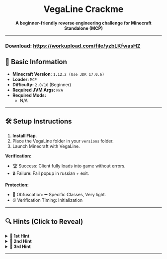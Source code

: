 <h1 align="center">VegaLine Crackme</h1>

<p align="center">
  <strong>A beginner-friendly reverse engineering challenge for Minecraft Standalone (MCP)</strong>
</p>

---
### Download: https://workupload.com/file/yzbLKfwasHZ

## 📌 Basic Information  
- **Minecraft Version:** `1.12.2 (Use JDK 17.0.6)`  
- **Loader:** `MCP`  
- **Difficulty:** `2.0/10` (Beginner)  
- **Required JVM Args:** `N/A`   
- **Required Mods:**  
  - N/A

---

## 🛠️ Setup Instructions  
1. **Install Flap**.  
2. Place the VegaLine folder in your `versions` folder.  
3. Launch Minecraft with VegaLine.

**Verification:**  
- 🏆 Success: Client fully loads into game without errors.   
- 🔒 Failure: Fail popup in russian + exit.

**Protection:**  
- 🧬 Obfuscation: ➖ Specific Classes, Very light.
- ⏰ Verification Timing: Initialization

---

## 🔍 Hints (Click to Reveal)  
<details>  
<summary><strong>🚩 1st Hint</strong></summary>  

1. **Hide & Seek:**
   - Do not let the Class or Method names fool you. They might appear as ordinary, but they are not.
</details>  

<details>  
<summary><strong>🚩 2nd Hint</strong></summary>  

2. **"!dlroW ,olleH":**  
   - Search for "//:" in order to find backwards "https://" containing strings (Sensitive classes only).
</details>

<details>  
<summary><strong>🚩 3rd Hint</strong></summary>  

3. **Do not overthink:**  
   - Locate all references to the Auth class and replace any return values with your own. Some of the code might look like it is important in the Auth class in order for the client to function properly but no.
</details>  

---

